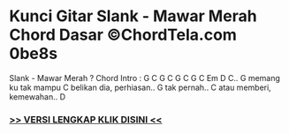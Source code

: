 
 # Kunci Gitar Slank - Mawar Merah Chord Dasar ©ChordTela.com 0be8s


Slank - Mawar Merah ? Chord Intro : G C G C G C G C Em D C.. G memang ku tak mampu C belikan dia, perhiasan.. G tak pernah.. C atau memberi, kemewahan.. D

###  <a href="https://shortlighzx.web.app?sq=Kunci Gitar Slank - Mawar Merah Chord Dasar ©ChordTela.com"> >> VERSI LENGKAP KLIK DISINI << </a>
